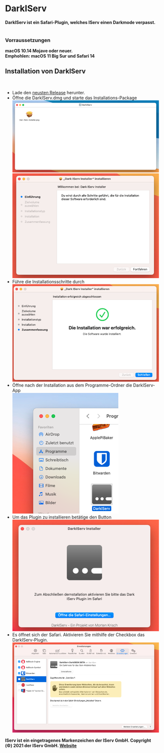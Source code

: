 # DarkIServ
#### DarkIServ ist ein Safari-Plugin, welches IServ einen Darkmode verpasst.</br></br>
### Vorraussetzungen
<strong>macOS 10.14 Mojave oder neuer.</br>
Emphohlen: macOS 11 Big Sur und Safari 14</strong>
<div>
<h2>Installation von DarkIServ</h2></br>
<ul>
<li>Lade den <a href="https://github.com/deNetzwerkkabel/DarkIServ/releases">neusten Release</a> herunter.</li>
<li>Öffne die DarkIServ.dmg und starte das Installations-Package</br><img src="https://github.com/deNetzwerkkabel/DarkIServ/blob/main/Installation/Bildschirmfoto%202021-03-02%20um%2012.14.58.png?raw=true"></img>
<img src="https://github.com/deNetzwerkkabel/DarkIServ/blob/main/Installation/Bildschirmfoto%202021-03-02%20um%2012.15.37.png?raw=true"></img>
</li>
<li>Führe die Installationsschritte durch</br>
<img src="https://github.com/deNetzwerkkabel/DarkIServ/blob/main/Installation/Bildschirmfoto%202021-03-02%20um%2012.15.55.png?raw=true"></img>
</li>
<li>Öffne nach der Installation aus dem Programme-Ordner die DarkIServ-App</br>
<img src="https://github.com/deNetzwerkkabel/DarkIServ/blob/main/Installation/Bildschirmfoto%202021-03-02%20um%2012.16.56.png?raw=true"></img>
</li>
<li>Um das Plugin zu installieren betätige den Button</br>
<img src="https://github.com/deNetzwerkkabel/DarkIServ/blob/main/Installation/Bildschirmfoto%202021-03-02%20um%2012.17.31.png?raw=true"></img>
</li>
<li>Es öffnet sich der Safari. Aktivieren Sie mithilfe der Checkbox das DarkIServ-Plugin.</br>
<img src="https://github.com/deNetzwerkkabel/DarkIServ/blob/main/Installation/Bildschirmfoto%202021-03-02%20um%2012.17.48.png?raw=true"></img>
</li>
</ul>
<strong>IServ ist ein eingetragenes Markenzeichen der IServ GmbH. Copyright (©) 2021 der IServ GmbH. <a href="https://iserv.de">Website</a>
</div>
